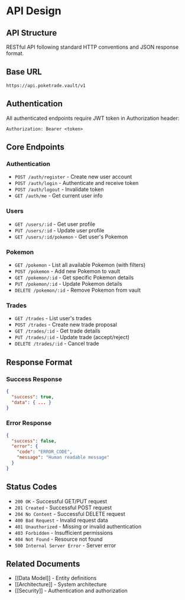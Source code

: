 # API Design

## API Structure

RESTful API following standard HTTP conventions and JSON response format.

## Base URL

```
https://api.poketrade.vault/v1
```

## Authentication

All authenticated endpoints require JWT token in Authorization header:
```
Authorization: Bearer <token>
```

## Core Endpoints

### Authentication
- `POST /auth/register` - Create new user account
- `POST /auth/login` - Authenticate and receive token
- `POST /auth/logout` - Invalidate token
- `GET /auth/me` - Get current user info

### Users
- `GET /users/:id` - Get user profile
- `PUT /users/:id` - Update user profile
- `GET /users/:id/pokemon` - Get user's Pokemon

### Pokemon
- `GET /pokemon` - List all available Pokemon (with filters)
- `POST /pokemon` - Add new Pokemon to vault
- `GET /pokemon/:id` - Get specific Pokemon details
- `PUT /pokemon/:id` - Update Pokemon details
- `DELETE /pokemon/:id` - Remove Pokemon from vault

### Trades
- `GET /trades` - List user's trades
- `POST /trades` - Create new trade proposal
- `GET /trades/:id` - Get trade details
- `PUT /trades/:id` - Update trade (accept/reject)
- `DELETE /trades/:id` - Cancel trade

## Response Format

### Success Response
```json
{
  "success": true,
  "data": { ... }
}
```

### Error Response
```json
{
  "success": false,
  "error": {
    "code": "ERROR_CODE",
    "message": "Human readable message"
  }
}
```

## Status Codes

- `200 OK` - Successful GET/PUT request
- `201 Created` - Successful POST request
- `204 No Content` - Successful DELETE request
- `400 Bad Request` - Invalid request data
- `401 Unauthorized` - Missing or invalid authentication
- `403 Forbidden` - Insufficient permissions
- `404 Not Found` - Resource not found
- `500 Internal Server Error` - Server error

## Related Documents

- [[Data Model]] - Entity definitions
- [[Architecture]] - System architecture
- [[Security]] - Authentication and authorization
